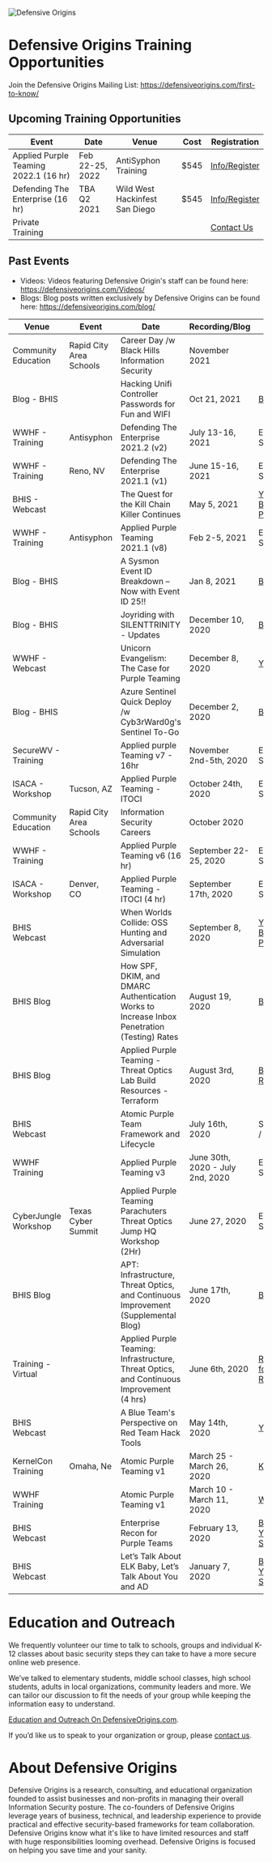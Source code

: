 
![Defensive Origins](https://defensiveorigins.com/wp-content/uploads/2020/05/defensive-origins-header-6-1536x760.png)
# Defensive Origins Training Opportunities 
Join the Defensive Origins Mailing List: https://defensiveorigins.com/first-to-know/

## Upcoming Training Opportunities


| Event                                  | Date          | Venue           | Cost | Registration                                                              |
|----------------------------------------|---------------|-----------------|------|---------------------------------------------------------------------------|
| Applied Purple Teaming 2022.1  (16 hr) | Feb 22-25, 2022 | AntiSyphon Training | $545 | [Info/Register](https://www.antisyphontraining.com/applied-purple-teaming-w-kent-ickler-and-jordan-drysdale/) |
| Defending The Enterprise (16 hr)   | TBA Q2 2021   | Wild West Hackinfest San Diego  | $545  | [Info/Register](https://www.antisyphontraining.com/defending-the-enterprise-w-kent-ickler-and-jordan-drysdale/)                                                                       |
| Private Training                       |               |                 |      | [Contact Us](https://defensiveorigins.com/contact/)                       |




## Past Events
* Videos: Videos featuring Defensive Origin's staff can be found here: https://defensiveorigins.com/Videos/
* Blogs: Blog posts written exclusively by Defensive Origins can be found here: https://defensiveorigins.com/blog/

| Venue                | Event                   | Date                                                                                        | Recording/Blog                   |                                                                                                                                                                                                                                                                                      |
|----------------------|-------------------------|---------------------------------------------------------------------------------------------|----------------------------------|--------------------------------------------------------------------------------------------------------------------------------------------------------------------------------------------------------------------------------------------------------------------------------------|
| Community Education  | Rapid City Area Schools | Career Day /w Black Hills Information Security                                              | November 2021                    |                                                                                                                                                                                                                                                                                      |
| Blog - BHIS          |                         | Hacking Unifi Controller Passwords for Fun and WIFI                                         | Oct 21, 2021                     | [Blog](https://www.blackhillsinfosec.com/hacking-unifi-controller-passwords-for-fun-and-wifi/)                                                                                                                                                                                       |
| WWHF - Training      | Antisyphon              | Defending The Enterprise 2021.2 (v2)                                                        | July 13-16, 2021                 | Emailed to Students                                                                                                                                                                                                                                                                            |
| WWHF - Training      | Reno, NV                | Defending The Enterprise 2021.1 (v1)                                                        | June 15-16, 2021                 | Emailed to Students                                                                                                                                                                                                                                                                            |
| BHIS - Webcast       |                         | The Quest for the Kill Chain Killer Continues                                               | May 5, 2021                      | [YouTube](https://www.youtube.com/watch?v=qbITDNZ6hi0) / [Blog](https://www.blackhillsinfosec.com/webcast-the-quest-for-the-kill-chain-killer-continues/) / [PodCast](https://content.blubrry.com/bhis/BHIS_QuestfortheKillChainKillerContinues.mp3)                                 |
| WWHF - Training      | Antisyphon              | Applied Purple Teaming 2021.1 (v8)                                                          | Feb 2-5, 2021                    | Emailed to Students                                                                                                                                                                                                                                                                            |
| Blog - BHIS          |                         | A Sysmon Event ID Breakdown – Now with Event ID 25!!                                        | Jan 8, 2021                      | [Blog](https://www.blackhillsinfosec.com/a-sysmon-event-id-breakdown/)                                                                                                                                                                                                               |
| Blog - BHIS          |                         | Joyriding with SILENTTRINITY - Updates                                                      | December 10, 2020                | [Blog](https://www.blackhillsinfosec.com/joyriding-with-silenttrinity-updates/)                                                                                                                                                                                                      |
| WWHF - Webcast       |                         | Unicorn Evangelism: The Case for Purple Teaming                                             | December 8, 2020                 | [YouTube](https://www.youtube.com/watch?v=VxUgr0MrBJA)                                                                                                                                                                                                                               |
| Blog - BHIS          |                         | Azure Sentinel Quick Deploy /w Cyb3rWard0g's Sentinel To-Go                                 | December 2, 2020                 | [Blog](https://www.blackhillsinfosec.com/azure-sentinel-quick-deploy-with-cyb3rward0gs-sentinel-to-go-lets-catch-cobalt-strike/)                                                                                                                                                     |
| SecureWV - Training  |                         | Applied purple Teaming v7 - 16hr                                                            | November 2nd-5th, 2020           | Emailed to Students                                                                                                                                                                                                                                                             |
| ISACA - Workshop     | Tucson, AZ              | Applied Purple Teaming - ITOCI                                                              | October 24th, 2020               | Emailed to Students                                                                                                                                                                                                                                                                                  |
| Community Education  | Rapid City Area Schools | Information Security Careers                                                                | October 2020                     |                                                                                                                                                                                                                                                                                      |
| WWHF - Training      |                         | Applied Purple Teaming v6 (16 hr)                                                           | September 22-25, 2020            | Emailed to Students                                                                                                                                                                                                                                                             |
| ISACA - Workshop     | Denver, CO              | Applied Purple Teaming - ITOCI (4 hr)                                                       | September 17th, 2020             | Emailed to Students                                                                                                                                                                                                                                                                            |
| BHIS Webcast         |                         | When Worlds Collide: OSS Hunting and Adversarial Simulation                                 | September 8, 2020                | [YouTube](https://www.youtube.com/watch?v=P2v-fq3JxDg) / [Blog](https://www.blackhillsinfosec.com/webcast-when-worlds-collide-oss-hunting-adversarial-simulation/) / [PodCast](https://media.blubrry.com/bhis/p/content.blubrry.com/bhis/Pretty_Little_Python_Secrets-Episode_1.mp3) |
| BHIS Blog            |                         | How SPF, DKIM, and DMARC Authentication Works to Increase Inbox Penetration (Testing) Rates | August 19, 2020                  | [Blog](https://www.blackhillsinfosec.com/how-spf-dkim-and-dmarc-authentication-works-to-increase-inbox-penetration-testing-rates/)                                                                                                                                                   |
| BHIS Blog            |                         | Applied Purple Teaming - Threat Optics Lab Build Resources - Terraform                      | August 3rd, 2020                 | [Blog][4] / [Git Repo](https://github.com/DefensiveOrigins/APT-Lab-Terraform)                                                                                                                                                                                                       |
| BHIS Webcast         |                         | Atomic Purple Team Framework and Lifecycle                                                  | July 16th, 2020                  | See email / [Git Repo][5]                                                                                                                                                                                                                                                     |
| WWHF Training        |                         | Applied Purple Teaming v3                                                                   | June 30th, 2020 - July 2nd, 2020 | Emailed to Students                                                                                                                                                                                                                                                                  |
| CyberJungle Workshop | Texas Cyber Summit      | Applied Purple Teaming <br>Parachuters Threat Optics Jump HQ Workshop (2Hr)<br>             | June 27, 2020                    | Emailed to Students                                                                                                                                                                                                                                                                    |
| BHIS Blog            |                         | APT: Infrastructure, Threat Optics, and Continuous Improvement (Supplemental Blog)          | June 17th, 2020                  | [BHIS Blog](https://www.blackhillsinfosec.com/how-to-deploy-windows-optics-commands-downloads-instructions-and-screenshots/)                                                                                                                                                         |
| Training - Virtual   |                         | Applied Purple Teaming: Infrastructure, Threat Optics, and Continuous Improvement (4 hrs)   | June 6th, 2020                   | [Register for Recording][7]                                                                                                                                                                                                                                                          |
| BHIS Webcast         |                         | A Blue Team's Perspective on Red Team Hack Tools                                            | May 14th, 2020                   | [YouTube](https://www.youtube.com/watch?v=0mIN2OU5hQE)                                                                                                                                                                                                                               |
| KernelCon Training   | Omaha, Ne               | Atomic Purple Teaming v1                                                                    | March 25 - March  26, 2020       | [KernelCon](https://kernelcon.org/)                                                                                                                                                                                                                                                  |
| WWHF Training        |                         | Atomic Purple Teaming v1                                                                    | March 10 - March 11, 2020        | [WWHF](https://wildwesthackinfest.com/)                                                                                                                                                                                                                                              |
| BHIS Webcast         |                         | Enterprise Recon for Purple Teams                                                           | February 13, 2020                | [BHIS Blog](https://www.blackhillsinfosec.com/webcast-enterprise-recon-for-purple-teams/)<br>[YouTube](https://www.youtube.com/watch?v=5c4KHB8dZMw)<br>[Slides](https://activecountermeasures.com/presentations)                                                                     |
| BHIS Webcast         |                         | Let’s Talk About ELK Baby, Let’s Talk About You and AD                                      | January 7, 2020                  | [BHIS Blog](https://www.blackhillsinfosec.com/webcast-lets-talk-about-elk-baby-lets-talk-about-you-and-ad/)<br>[YouTube](https://www.youtube.com/watch?v=c0qOmu3pChc)<br>[Slides](https://www.activecountermeasures.com/acm-bhis-presentations/)                                     |

# Education and Outreach 
We frequently volunteer our time to talk to schools, groups and individual K-12 classes about basic security steps they can take to have a more secure online web presence. 

We’ve talked to elementary students, middle school classes, high school students, adults in local organizations, community leaders and more. We can tailor our discussion to fit the needs of your group while keeping the information easy to understand. 

[Education and Outreach On DefensiveOrigins.com](https://defensiveorigins.com/resources/).

If you’d like us to speak to your organization or group, please [contact us](https://defensiveorigins.com/contact/).

# About Defensive Origins

Defensive Origins is a research, consulting, and educational organization founded to assist businesses and non-profits in managing their overall Information Security posture.  The co-founders of Defensive Origins leverage years of business, technical, and leadership experience to provide practical and effective security-based frameworks for team collaboration. Defensive Origins know what it's like to have limited resources and staff with huge responsibilities looming overhead.  Defensive Origins is focused on helping you save time and your sanity.

  [1]: https://redteamvillage.io/
  [2]: https://wildwesthackinfest.com/deadwood/training/
  [3]: https://wildwesthackinfest.com/wwhf-at-secure-wv/
  [4]: https://www.blackhillsinfosec.com/how-to-applied-purple-teaming-lab-build-on-azure-with-terraform/
  [5]: https://github.com/DefensiveOrigins/AtomicPurpleTeam
  [6]: https://junegle.io/
  [7]: https://attendee.gotowebinar.com/register/3725793414954629390
